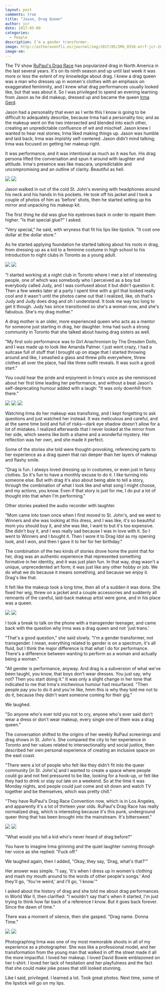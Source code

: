 ```yaml
---
layout: post
comments: true
title: "Jason, Drag Queen"
author: jcr
date: 2017-05-09
categories:
  - People
description: I’m a gender transformer.
image: http://astheravenfli.es/journal/img/2017/05/IMG_0558-atrf-jcr-2000-web.jpg
image-sm:
---
```


The TV show <a href="https://en.wikipedia.org/wiki/RuPaul%27s_Drag_Race" target="blank">RuPaul's Drag Race</a> has popularized drag in North America in the last several years. It's on its ninth season and up until last week it was more or less the extent of my knowledge about drag. I knew a drag queen was a man who dresses up in women's clothes with an emphasis on exaggerated femininity, and I knew what drag performances usually looked like, but that was about it. So I was privileged to spend an evening learning from Jason as he did makeup, dressed up and became the queen <a href="https://www.facebook.com/QueenIrmaGerd" target="blank">Irma Gerd</a>.

Jason had a personality that even as I write this I know is going to be difficult to adequately describe, because Irma had a personality too; and as the makeup went on the two intersected and blended into each other, creating an unpredictable confluence of wit and mischief. Jason knew I wanted to hear real stories; Irma liked making things up. Jason was humble and laid back; Irma was impishly self-centered. Jason didn't mind talking; Irma was focused on getting her makeup right.

It was performance, and it was intentional as much as it was fun. His drag persona lifted the conversation and spun it around with laughter and attitude. Irma's presence was like mascara, unpredictable and uncompromising and an outline of clarity. Beautiful as hell.

<img src="http://astheravenfli.es/journal/img/2017/05/IMG_0394-atrf-jcr-2000-web.jpg">

<img src="http://astheravenfli.es/journal/img/2017/05/IMG_0399-atrf-jcr-2000-web.jpg">

Jason walked in out of the cold St. John's evening with headphones around his neck and his hands in his pockets. He took off his jacket and I took a couple of photos of him as 'before' shots, then he started setting up his mirror and unpacking his makeup kit.

The first thing he did was glue his eyebrows back in order to repaint them higher. "Is that special glue?" I asked.

"Very special," he said, with wryness that fit his lips like lipstick. "It cost one dollar at the dollar store."

As he started applying foundation he started talking about his roots in drag, from dressing up as a kid to a feminine costume in high school to his introduction to night clubs in Toronto as a young adult.

<img src="http://astheravenfli.es/journal/img/2017/05/IMG_0405-atrf-jcr-2000-web.jpg">

<img src="http://astheravenfli.es/journal/img/2017/05/IMG_0410-atrf-jcr-2000-web.jpg">

"I started working at a night club in Toronto where I met a lot of interesting people, one of which was somebody who I perceived as a boy but everybody called Judy, and I was confused about it but didn't question it. Then a few weeks later at a party I spent time with a girl that looked really cool and it wasn't until the photos came out that I realized, like, oh that's Judy and Judy does drag and oh I understand. It took me way too long to get it though. Judy has since transitioned so she's a woman now, and she's fabulous. She's my drag mother."

A drag mother is an older, more experienced queen who acts as a mentor for someone just starting in drag, her daughter. Irma had such a strong community in Toronto that she talked about having drag sisters as well.

"My first solo performance was to Girl Anachronism by The Dresden Dolls, and I was made up to look like Amanda Palmer. I just went crazy, I had a suitcase full of stuff that I brought up on stage that I started throwing around and like, I smashed a glass and threw pills everywhere, threw clothes all over the place, had like three outfit reveals. It was such a good start." 

You could hear the pride and enjoyment in Irma's voice as she reminisced about her first time leading her performance, and without a beat Jason's self-deprecating humour added with a laugh: "It was only downhill from there."

<img src="http://astheravenfli.es/journal/img/2017/05/IMG_0411-atrf-jcr-2000-web.jpg">

<img src="http://astheravenfli.es/journal/img/2017/05/IMG_0416-atrf-jcr-2000-web.jpg">

<img src="http://astheravenfli.es/journal/img/2017/05/IMG_0418-atrf-jcr-2000-web.jpg">

Watching Irma do her makeup was transfixing, and I kept forgetting to ask questions and just watched her instead. It was meticulous and careful, and at the same time bold and full of risks—dark eye shadow doesn't allow for a lot of mistakes. I realized afterwards that I never looked at the mirror from her side, which seems like both a shame and a wonderful mystery. Her reflection was her own, and she made it perfect.

Some of the stories she told were thought-provoking, referencing parts to her experience as a drag queen that ran deeper than her layers of makeup and flashy smile.

"Drag is fun. I always loved dressing up in costumes, or even just in fancy clothes. So it's fun to have a monthly excuse to do it. I like turning into someone else. But with drag it's also about being able to tell a story, through the combination of what I look like and what song I might choose, and my actions, you know. Even if that story is just for me, I do put a lot of thought into that when I'm performing."

Other stories peaked the audio recorder with laughter.

"Mom came into town once when I first moved to St. John's, and we went to Winners and she was looking at this dress, and I was like, it's so beautiful mom you should buy it, and she was like, I want to but it's too expensive. She didn't buy it, and I was really sad because I was in love with it. So I went to Winners and I bought it. Then I wore it to Drag Idol as my opening look, and I won, and then I gave it to her for her birthday."

The combination of the two kinds of stories drove home the point that for her, drag was an authentic experience that represented something formative in her identity, and it was just plain fun. In that way, drag wasn't a unique, unprecedented art form; it was just like any other hobby or job. We do what we do because it means something, and because we enjoy it. Drag's like that.

It felt like the makeup took a long time, then all of a sudden it was done. She fixed her wig, threw on a jacket and a couple accessories and suddenly all remnants of the careful, laid-back makeup artist were gone, and in his place was a queen.

<img src="http://astheravenfli.es/journal/img/2017/05/IMG_0434-atrf-jcr-2000-web.jpg">

<img src="http://astheravenfli.es/journal/img/2017/05/IMG_0450-atrf-jcr-2000-web.jpg">

I took a break to talk on the phone with a transgender teenager, and came back with the question why Irma was a drag queen and not 'just trans.'

"That's a good question," she said slowly. "I'm a gender transformer, not transgender. I mean, everything related to gender is on a spectrum, it's all fluid, but I think the major difference is that what I do for performance. There's a difference between wanting to perform as a woman and actually being a woman."

"All gender is performance, anyway. And drag is a subversion of what we've been taught, you know, that boys don't wear dresses. You just say, why not? Then you start doing it." It was only a slight change in her tone that indicated to me that Irma's michevious humour had resurfaced. "Then people pay you to do it and you're like, hmm this is why they told me not to do it, because they didn't want someone coming for their gig."

We laughed.

"So anyone who's ever told you not to cry, anyone who's ever said don't wear a dress or don't wear makeup, every single one of them was a drag queen."

The conversation shifted to the origins of her weekly RuPaul screenings and drag shows in St. John's. She compared the city to her experience in Toronto and her values related to intersectionality and social justice, then described her own personal experience of creating an inclusive space on the east coast.

"There were a lot of people who felt like they didn't fit into the queer community [in St. John's] and I wanted to create a space where people could go and not feel pressured to be like, looking for a hook-up, or felt like they had to drink or stay out late on a weekend. So at the time it was Monday nights, and people could just come and sit down and watch TV together and be themselves, which was pretty chill."

"They have RuPaul's Drag Race Convention now, which is in Los Angeles, and apparently it's a lot of thirteen year olds. RuPaul's Drag Race has really normalized drag, which is interesting because it's this punk, underground queer thing that has been brought into the mainstream. It's bittersweet."

<img src="http://astheravenfli.es/journal/img/2017/05/IMG_0473-atrf-jcr-2000-web.jpg">

<img src="http://astheravenfli.es/journal/img/2017/05/IMG_0474-atrf-jcr-2000-web.jpg">

"What would you tell a kid who's never heard of drag before?"

You have to imagine Irma grinning and the quiet laughter running through her voice as she replied: "Fuck off."

We laughed again, then I added, "Okay, they say, 'Drag, what's that?'" 

Her answer was simple. "I say, 'It's when I dress up in women's clothing and mash my mouth around to the words of other people's songs.' And they'll go, 'You're weird,' and I'll go, 'I know.'"

I asked about the history of drag and she told me about drag performances in World War II, then clarified: "I wouldn't say that's when it started, I'm just trying to think how far back of a reference I know. But it goes back forever. Since the dawn of time."

There was a moment of silence, then she gasped. "Drag name. Donna Time." 

<img src="http://astheravenfli.es/journal/img/2017/05/IMG_0509-atrf-jcr-2000-web.jpg">

<img src="http://astheravenfli.es/journal/img/2017/05/IMG_0558-atrf-jcr-2000-web.jpg">

Photographing Irma was one of my most memorable shoots in all of my experience as a photographer. She was like a professional model, and her transformation from the young man that walked in off the street made it all the more impactful. I loved her makeup. I loved David Bowie emblazoned on her t-shirt. I loved her lack of hesitation and her playfulness and the fact that she could make joke poses that still looked stunning.

Like I said, privileged. I learned a lot. Took great photos. Next time, some of the lipstick will go on my lips.